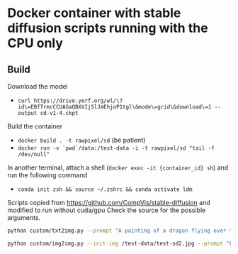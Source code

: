 # Docker container with stable diffusion scripts running with the CPU only

## Build

Download the model
- `curl https://drive.yerf.org/wl/\?id\=EBfTrmcCCUAGaQBXVIj5lJmEhjoP1tgl\&mode\=grid\&download\=1 --output sd-v1-4.ckpt`

Build the container
- ```docker build . -t rawpixel/sd``` (be patient)
- ```docker run -v `pwd`/data:/test-data -i -t rawpixel/sd "tail -f /dev/null"```

In another terminal, attach a shell (`docker exec -it {container_id} sh`) and run the following command
- ```conda init zsh && source ~/.zshrc && conda activate ldm```

Scripts copied from https://github.com/CompVis/stable-diffusion and modified to run without cuda/gpu
Check the source for the possible arguments.

```bash
python custom/txt2img.py --prompt "A painting of a dragon flying over the moon" --plms --ckpt sd-v1-4.ckpt --skip_grid --n_samples 1 --ddim_steps 20 --outdir /test-data/output --seed 1111
```

```bash
python custom/img2img.py --init-img /test-data/test-sd2.jpg --prompt "Futuristic translucent basketball sneaker designed by yohji yamamoto, product photography, studio lighting" --ckpt sd-v1-4.ckpt --skip_grid --n_samples 1 --ddim_steps 100 --strength 0.25 --outdir /test-data/output --seed 1111
```
